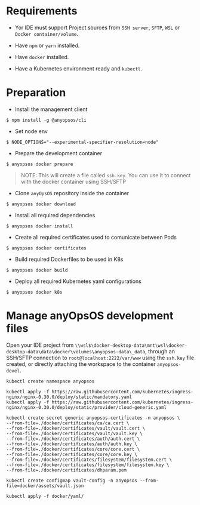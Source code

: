 # Requirements

- Yor IDE must support Project sources from `SSH server`, `SFTP`, `WSL` or `Docker container/volume`.

- Have `npm` or `yarn` installed.
- Have `docker` installed.
- Have a Kubernetes environment ready and `kubectl`. 

# Preparation

- Install the management client

`$ npm install -g @anyopsos/cli`

- Set node env

`$ NODE_OPTIONS="--experimental-specifier-resolution=node"`

- Prepare the development container

`$ anyopsos docker prepare`

> NOTE: This will create a file called `ssh.key`. You can use it to connect with the docker container using SSH/SFTP

- Clone `anyOpsOS` repository inside the container

`$ anyopsos docker download`

- Install all required dependencies

`$ anyopsos docker install`

-  Create all required certificates used to comunicate between Pods

`$ anyopsos docker certificates`

-  Build required Dockerfiles to be used in K8s

`$ anyopsos docker build`

-  Deploy all required Kubernetes yaml configurations

`$ anyopsos docker k8s`


# Manage anyOpsOS development files

Open your IDE project from `\\wsl$\docker-desktop-data\mnt\wsl\docker-desktop-data\data\docker\volumes\anyopsos-data\_data`, through an SSH/SFTP connection to `root@localhost:2222/var/www` using the `ssh.key` file created, or directly attaching the workspace to the container `anyopsos-devel`.

```
kubectl create namespace anyopsos

kubectl apply -f https://raw.githubusercontent.com/kubernetes/ingress-nginx/nginx-0.30.0/deploy/static/mandatory.yaml
kubectl apply -f https://raw.githubusercontent.com/kubernetes/ingress-nginx/nginx-0.30.0/deploy/static/provider/cloud-generic.yaml

kubectl create secret generic anyopsos-certificates -n anyopsos \
--from-file=./docker/certificates/ca/ca.cert \
--from-file=./docker/certificates/vault/vault.cert \
--from-file=./docker/certificates/vault/vault.key \
--from-file=./docker/certificates/auth/auth.cert \
--from-file=./docker/certificates/auth/auth.key \
--from-file=./docker/certificates/core/core.cert \
--from-file=./docker/certificates/core/core.key \
--from-file=./docker/certificates/filesystem/filesystem.cert \
--from-file=./docker/certificates/filesystem/filesystem.key \
--from-file=./docker/certificates/dhparam.pem

kubectl create configmap vault-config -n anyopsos --from-file=docker/assets/vault.json

kubectl apply -f docker/yaml/
```
